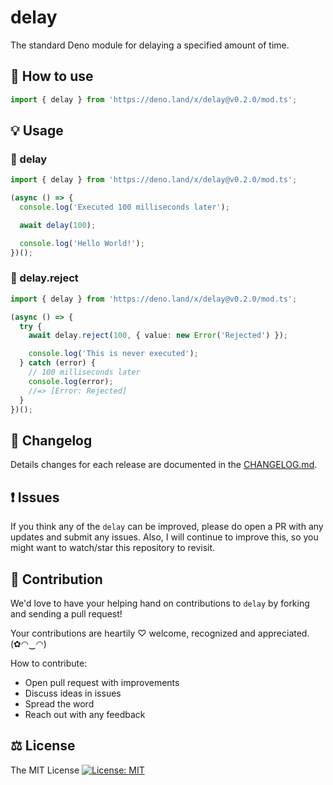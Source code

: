 # delay

The standard Deno module for delaying a specified amount of time.

## 🔧 How to use

```js
import { delay } from 'https://deno.land/x/delay@v0.2.0/mod.ts';
```

## 💡 Usage

### 🎀 delay

```ts
import { delay } from 'https://deno.land/x/delay@v0.2.0/mod.ts';

(async () => {
  console.log('Executed 100 milliseconds later');

  await delay(100);

  console.log('Hello World!');
})();
```

### 🎀 delay.reject

```ts
import { delay } from 'https://deno.land/x/delay@v0.2.0/mod.ts';

(async () => {
  try {
    await delay.reject(100, { value: new Error('Rejected') });

    console.log('This is never executed');
  } catch (error) {
    // 100 milliseconds later
    console.log(error);
    //=> [Error: Rejected]
  }
})();
```

## 📜 Changelog

Details changes for each release are documented in the [CHANGELOG.md](https://github.com/deno-delay/delay/blob/main/CHANGELOG.md).

## ❗ Issues

If you think any of the `delay` can be improved, please do open a PR with any updates and submit any issues. Also, I will continue to improve this, so you might want to watch/star this repository to revisit.

## 💪 Contribution

We'd love to have your helping hand on contributions to `delay` by forking and sending a pull request!

Your contributions are heartily ♡ welcome, recognized and appreciated. (✿◠‿◠)

How to contribute:

- Open pull request with improvements
- Discuss ideas in issues
- Spread the word
- Reach out with any feedback

## ⚖️ License

The MIT License [![License: MIT](https://img.shields.io/badge/License-MIT-yellow.svg)](https://opensource.org/licenses/MIT)
